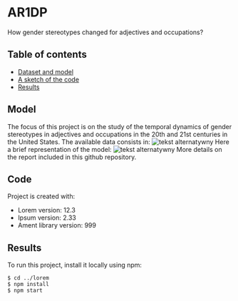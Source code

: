 # AR1DP
How gender stereotypes changed for adjectives and occupations?

## Table of contents
* [Dataset and model](#Model)
* [A sketch of the code](#Code)
* [Results](#Results)

## Model
The focus of this project is on the study of the temporal dynamics of gender stereotypes in adjectives and occupations in the 20th and 21st centuries in the United States.
The available data consists in:
![tekst alternatywny](ścieżka/do/pliku)
Here a brief representation of the model:
![tekst alternatywny](ścieżka/do/pliku)
More details on the report included in this github repository.
	
## Code
Project is created with:
* Lorem version: 12.3
* Ipsum version: 2.33
* Ament library version: 999
	
## Results
To run this project, install it locally using npm:

```
$ cd ../lorem
$ npm install
$ npm start
```
